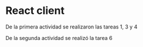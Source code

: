 # React client

De la primera actividad se realizaron las tareas 1, 3 y 4

De la segunda actividad se realizó la tarea 6
